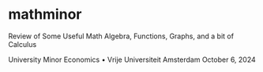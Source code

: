# mathminor
Review of Some Useful Math
Algebra, Functions, Graphs, and a bit of Calculus

University Minor Economics • Vrije Universiteit Amsterdam
October 6, 2024
